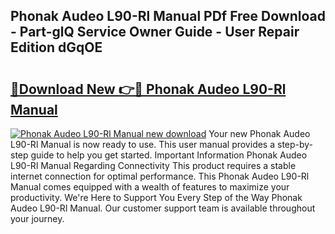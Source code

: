 ## Phonak Audeo L90-Rl Manual PDf Free Download - Part-glQ Service Owner Guide - User Repair Edition dGqOE

# <h2><a href="http://bc31699.oget.top/?id=Phonak+Audeo+L90-Rl+Manual">🔗Download New 👉🔴 Phonak Audeo L90-Rl Manual</a></h2>

[![Phonak Audeo L90-Rl Manual new download](https://i.imgur.com/5g1atiW.png)](http://bc31699.oget.top/?id=Phonak+Audeo+L90-Rl+Manual)
Your new Phonak Audeo L90-Rl Manual is now ready to use. This user manual provides a step-by-step guide to help you get started. Important Information Phonak Audeo L90-Rl Manual Regarding Connectivity This product requires a stable internet connection for optimal performance. This Phonak Audeo L90-Rl Manual comes equipped with a wealth of features to maximize your productivity. We're Here to Support You Every Step of the Way Phonak Audeo L90-Rl Manual. Our customer support team is available throughout your journey.
